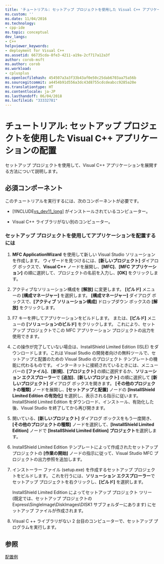 ```yaml
---
title: 'チュートリアル: セットアップ プロジェクトを使用した Visual C++ アプリケーションの配置 | Microsoft Docs'
ms.custom: ''
ms.date: 11/04/2016
ms.technology:
- cpp-ide
ms.topic: conceptual
dev_langs:
- C++
helpviewer_keywords:
- deployment for Visual C++
ms.assetid: 66735cda-8fe3-4211-a19a-2cf717a12a3f
author: corob-msft
ms.author: corob
ms.workload:
- cplusplus
ms.openlocfilehash: 454507a3a3f33b43af0e50c25dab6703aa75a56b
ms.sourcegitcommit: a4454b91d556a3dc43d8755cdcdeabcc9285a20e
ms.translationtype: HT
ms.contentlocale: ja-JP
ms.lasthandoff: 06/04/2018
ms.locfileid: "33332781"
---
```

# <a name="walkthrough-deploying-a-visual-c-application-by-using-a-setup-project"></a>チュートリアル: セットアップ プロジェクトを使用した Visual C++ アプリケーションの配置
セットアップ プロジェクトを使用して、Visual C++ アプリケーションを展開する方法について説明します。  
  
## <a name="prerequisites"></a>必須コンポーネント  
 このチュートリアルを実行するには、次のコンポーネントが必要です。  
  
-   [!INCLUDE[vs_dev11_long](../build/includes/vs_dev11_long_md.md)] がインストールされているコンピューター。  
  
-   Visual C++ ライブラリがない別のコンピューター。  
  
### <a name="to-deploy-an-application-by-using-a-setup-project"></a>セットアップ プロジェクトを使用してアプリケーションを配置するには  
  
1.  **MFC ApplicationWizard** を使用して新しい Visual Studio ソリューションを作成します。 ウィザードを見つけるには、**[新しいプロジェクト]** ダイアログ ボックスで、**Visual C++** ノードを展開し、**[MFC]**、**[MFC アプリケーション]** の順に選択して、プロジェクトの名前を入力し、**[OK]** をクリックします。  
  
2.  アクティブなソリューション構成を **[解放]** に変更します。 **[ビルド]** メニューの **[構成マネージャー]** を選択します。 **[構成マネージャー]** ダイアログ ボックスで、**[アクティブ ソリューション構成]** ドロップダウン ボックスの **[解放]** をクリックします。  
  
3.  F7 キーを押してアプリケーションをビルドします。 または、**[ビルド]** メニューの **[ソリューションのビルド]** をクリックします。 これにより、セットアップ プロジェクトでこの MFC アプリケーション プロジェクトの出力を使用できます。  
  
4.  この操作が完了していない場合は、InstallShield Limited Edition (ISLE) をダウンロードします。これは Visual Studio の開発者向けの無料ツールで、セットアップと配置のための Visual Studio のプロジェクト テンプレートの機能に代わるものです。 インターネットに接続されているときには、メニュー バーの **[ファイル]**、**[新規]**、**[プロジェクト]** の順に選択するか、**ソリューション エクスプローラー**で **[追加]**、**[新しいプロジェクト]** の順に選択して **[新しいプロジェクト]** ダイアログ ボックスを開きます。 **[その他のプロジェクトの種類]** ノードを展開し、**[セットアップと配置]** ノードの **[InstallShield Limited Edition の有効化]** を選択し、表示される指示に従います。 InstallShield Limited Edition をダウンロード、インストール、有効化した後、Visual Studio を終了してから再び開きます。  
  
5.  開いている、**[新しいプロジェクト]** ダイアログ ボックスをもう一度開き、**[その他のプロジェクトの種類]** ノードを選択して、**[InstallShield Limited Edition]** ノードで **[InstallShield Limited Edition] プロジェクト**を選択します。  
  
6.  InstallShield Limited Edition テンプレートによって作成されたセットアップ プロジェクトの **[作業の開始]** ノードの指示に従って、Visual Studio MFC プロジェクトの出力参照を追加します。  
  
7.  インストーラー ファイル (setup.exe) を作成するセットアップ プロジェクトをビルドします。 これを行うには、**ソリューション エクスプローラー**でセットアップ プロジェクトを右クリックし、**[ビルド]** を選択します。  
  
     InstallShield Limited Edition によってセットアップ プロジェクト ツリー (既定では、セットアップ プロジェクトの Express\SingleImage\DiskImages\DISK1 サブフォルダーにあります) にセットアップ ファイルが作成されます。  
  
8.  Visual C ++ ライブラリがない 2 台目のコンピューターで、セットアップ プログラムを実行します。  
  
## <a name="see-also"></a>参照  
 [配置例](../ide/deployment-examples.md)